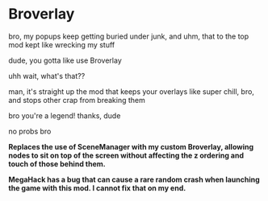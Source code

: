 # Broverlay

<cl>bro, my popups keep getting buried under junk, and uhm, that to the top mod kept like wrecking my stuff</c>

<cg>dude, you gotta like use Broverlay</c>

<cl>uhh wait, what's that??</c>

<cg>man, it's straight up the mod that keeps your overlays like super chill, bro, and stops other crap from breaking them</c>

<cl>bro you're a legend! thanks, dude</c>

<cg>no probs bro</c>

**Replaces the use of SceneManager with my custom Broverlay, allowing nodes to sit on top of the screen without affecting the z ordering and touch of those behind them.**

**<cr>MegaHack has a bug that can cause a rare random crash when launching the game with this mod. I cannot fix that on my end.</c>**